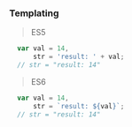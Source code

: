 ### Templating

> ES5
```js
  var val = 14,
      str = 'result: ' + val;
  // str = "result: 14"
```


> ES6
```js
  var val = 14,
      str = `result: ${val}`;
  // str = "result: 14"
```
